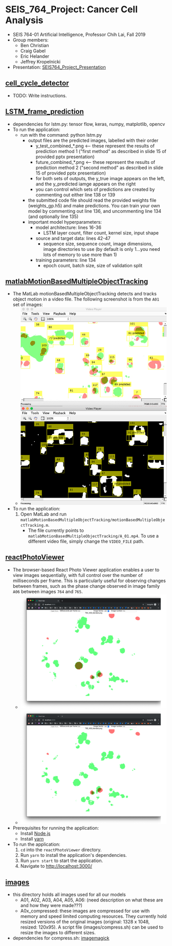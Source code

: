 # SEIS_764_Project: Cancer Cell Analysis

- SEIS 764-01 Artificial Intelligence, Professor Chih Lai, Fall 2019
- Group members:
  - Ben Christian
  - Craig Gabel
  - Eric Helander
  - Jeffrey Kropelnicki
- Presentation: [SEIS764_Project_Presentation](SEIS764_Project_Presentation.pptx)

## [cell_cycle_detector](cell_cycle_detector)

- TODO: Write instructions.

## [LSTM_frame_prediction](LSTM_frame_prediction)

- dependencies for lstm.py: tensor flow, keras, numpy, matplotlib, opencv
- To run the application:
  - run with the command: python lstm.py
    - output files are the predicted images, labelled with their order
      - y_test_combined_*.png <-- these represent the results of prediction method 1 ("first method" as described in slide 15 of provided pptx presentation)
      - future_combined_*.png <-- these represent the results of prediction method 2 ("second method" as described in slide 15 of provided pptx presentation)
      - for both sets of outputs, the y_true image appears on the left, and the y_predicted iamge appears on the right
      - you can control which sets of predictions are created by commenting out either line 138 or 139
    - the submitted code file should read the provided weights file (weights_gp.h5) and make predictions.  You can train your own model by commenting out line 136, and uncommenting line 134 (and optionally line 135)
    - important model hyperparameters:
      - model architecture: lines 16-36
        - LSTM layer count, filter count, kernel size, input shape
      - source and target data: lines 42-47
        - sequence size, sequence count, image dimensions, image directories to use (by default is only 1...you need lots of memory to use more than 1)
      - training parameters: line 134
        - epoch count, batch size, size of validation split


## [matlabMotionBasedMultipleObjectTracking](matlabMotionBasedMultipleObjectTracking)

- The MatLab motionBasedMultipleObjectTracking detects and tracks object motion in a video file. The following screenshot is from the `A01` set of images:
  - ![matlab-motion-based-multiple-object-tracking](README-img/matlab-motion-based-multiple-object-tracking.png)
- To run the application:
  1. Open MatLab and run `matlabMotionBasedMultipleObjectTracking/motionBasedMultipleObjectTracking.m`.
     - The file currently points to `matlabMotionBasedMultipleObjectTracking/A_01.mp4`. To use a different video file, simply change the `VIDEO_FILE` path.

## [reactPhotoViewer](reactPhotoViewer)

- The browser-based React Photo Viewer application enables a user to view images sequentially, with full control over the number of milliseconds per frame. This is particularly useful for observing changes between frames, such as the phase change observed in image family `A06` between images `764` and `765`.
  - ![react-photo-viewer_A06_764](README-img/react-photo-viewer_A06_764.png)
  - ![react-photo-viewer_A06_765](README-img/react-photo-viewer_A06_765.png)
- Prerequisites for running the application:
  - Install [Node.js](https://nodejs.org/en/)
  - Install [yarn](https://yarnpkg.com/lang/en/docs/install/)
- To run the application:
  1. `cd` into the `reactPhotoViewer` directory.
  2. Run `yarn` to install the application's dependencies.
  3. Run `yarn start` to start the application.
  4. Navigate to [http://localhost:3000/](http://localhost:3000/)

## [images](images)
  - this directory holds all images used for all our models
    - A01, A02, A03, A04, A05, A06: (need description on what these are and how they were made???)
    - A0x_compressed: these images are compressed for use with memory and speed limited computing resources.  They currently hold resized versions of the original images (original: 1328 x 1048, resized: 120x95).  A script file (images/compress.sh) can be used to resize the images to different sizes.
  - dependencies for compress.sh: [imagemagick](https://imagemagick.org/index.php)
